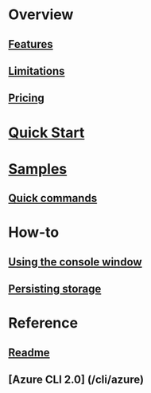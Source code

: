 # Overview
## [Features](acc-features.md)
## [Limitations](acc-limitations.md)
## [Pricing](acc-pricing.md)

# [Quick Start](acc-quickstart.md)

# [Samples](cli-scripts.md)
## [Quick commands](quick-commands.md)

# How-to
## [Using the console window](acc-use-console-window.md)
## [Persisting storage](acc-persisting-storage.md)

# Reference
## [Readme](readme.md)
## [Azure CLI 2.0] (/cli/azure) 




